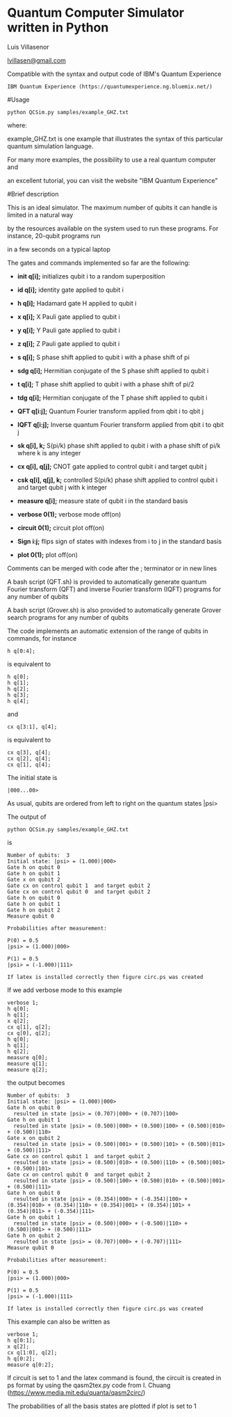 # Quantum Computer Simulator written in Python
 Luis Villasenor
 
 lvillasen@gmail.com

Compatible with the syntax and output code of IBM's Quantum Experience

	IBM Quantum Experience (https://quantumexperience.ng.bluemix.net/)

#Usage 

	python QCSim.py samples/example_GHZ.txt 

where:

example_GHZ.txt is one example that illustrates the syntax of this particular quantum simulation language.  

For many more examples, the possibility to use a real quantum computer and 

an excellent tutorial, you can visit the website "IBM Quantum Experience"

#Brief description

This is an ideal simulator. The maximum number of qubits it can handle is limited in a natural way 

by the resources available on the system used to run these programs. For instance, 20-qubit programs run

in a few seconds on a typical laptop

The gates and commands implemented so far are the following:

*	**init q[i];** initializes qubit i to a random superposition

*	**id q[i];** identity gate applied to qubit i

*	**h q[i];** Hadamard gate H applied to qubit i

*	**x q[i];** X Pauli gate applied to qubit i

*	**y q[i];** Y Pauli gate applied to qubit i

*	**z q[i];** Z Pauli gate applied to qubit i

*	**s q[i];** S phase shift applied to qubit i with a phase shift of pi

*	**sdg q[i];** Hermitian conjugate of the S phase shift applied to qubit i

*	**t q[i];** T phase shift applied to qubit i with a phase shift of pi/2

*	**tdg q[i];** Hermitian conjugate of the T phase shift applied to qubit i

*	**QFT q[i:j];** Quantum Fourier transform applied from qbit i to qbit j  

*	**IQFT q[i:j];** Inverse quantum Fourier transform applied from qbit i to qbit j  

*	**sk q[i], k;** S(pi/k) phase shift applied to qubit i with a phase shift of pi/k where k is any integer

*	**cx q[i], q[j];** CNOT gate applied to control qubit i and target qubit j

*	**csk q[i], q[j], k;** controlled S(pi/k) phase shift applied to control qubit i and target qubit j with k integer

*	**measure q[i];** measure state of qubit i in the standard basis

*	**verbose 0(1);** verbose mode off(on)

*	**circuit 0(1);** circuit plot off(on)

*	**Sign i:j;** flips sign of states with indexes from i to j in the standard basis

*	**plot 0(1);** plot off(on)



Comments can be merged with code after the ; terminator or in new lines

A bash script (QFT.sh) is provided to automatically generate quantum Fourier transform (QFT) and inverse Fourier transform (IQFT) programs for any number of qubits

A bash script (Grover.sh) is also provided to automatically generate Grover search programs for any number of qubits

The code implements an automatic extension of the range of qubits in commands, for instance
	
	h q[0:4];
	
is equivalent to

	h q[0];
	h q[1];
	h q[2];
	h q[3];
	h q[4];

and 

	cx q[3:1], q[4];

is equivalent to

	cx q[3], q[4];
	cx q[2], q[4];
	cx q[1], q[4];


The initial state is

	|000...00>

As usual, qubits are ordered from left to right on the quantum states |psi>

The output of

	python QCSim.py samples/example_GHZ.txt

is

	Number of qubits:  3
	Initial state: |psi> = (1.000)|000> 
	Gate h on qubit 0
	Gate h on qubit 1
	Gate x on qubit 2
	Gate cx on control qubit 1  and target qubit 2
	Gate cx on control qubit 0  and target qubit 2
	Gate h on qubit 0
	Gate h on qubit 1
	Gate h on qubit 2
	Measure qubit 0

	Probabilities after measurement:

	P(0) = 0.5
	|psi> = (1.000)|000>
	
	P(1) = 0.5
	|psi> = (-1.000)|111>

	If latex is installed correctly then figure circ.ps was created

If we add verbose mode to this example

	verbose 1;
	h q[0];
	h q[1];
	x q[2];
	cx q[1], q[2];
	cx q[0], q[2];
	h q[0];
	h q[1];
	h q[2];
	measure q[0];
	measure q[1];
	measure q[2];
	
the output becomes

	Number of qubits:  3
	Initial state: |psi> = (1.000)|000> 
	Gate h on qubit 0
	  resulted in state |psi> = (0.707)|000> + (0.707)|100> 
	Gate h on qubit 1
	  resulted in state |psi> = (0.500)|000> + (0.500)|100> + (0.500)|010> + (0.500)|110> 
	Gate x on qubit 2
	  resulted in state |psi> = (0.500)|001> + (0.500)|101> + (0.500)|011> + (0.500)|111> 
	Gate cx on control qubit 1  and target qubit 2
	  resulted in state |psi> = (0.500)|010> + (0.500)|110> + (0.500)|001> + (0.500)|101> 
	Gate cx on control qubit 0  and target qubit 2
	  resulted in state |psi> = (0.500)|100> + (0.500)|010> + (0.500)|001> + (0.500)|111> 
	Gate h on qubit 0
	  resulted in state |psi> = (0.354)|000> + (-0.354)|100> + (0.354)|010> + (0.354)|110> + (0.354)|001> + (0.354)|101> + 		(0.354)|011> + (-0.354)|111> 
	Gate h on qubit 1
	  resulted in state |psi> = (0.500)|000> + (-0.500)|110> + (0.500)|001> + (0.500)|111> 
	Gate h on qubit 2
	  resulted in state |psi> = (0.707)|000> + (-0.707)|111> 
	Measure qubit 0

	Probabilities after measurement:

	P(0) = 0.5
	|psi> = (1.000)|000>

	P(1) = 0.5
	|psi> = (-1.000)|111>

	If latex is installed correctly then figure circ.ps was created

This example can also be written as

	verbose 1;
	h q[0:1];
	x q[2];
	cx q[1:0], q[2];
	h q[0:2];
	measure q[0:2];
	
If circuit is set to 1 and the latex command is found, the circuit is created in ps format by using the qasm2tex.py code from I. Chuang (https://www.media.mit.edu/quanta/qasm2circ/)

The probabilities of all the basis states are plotted
if plot is set to 1 
